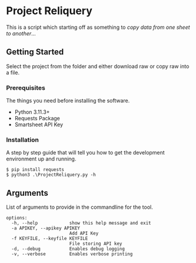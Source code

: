 # Project Reliquery

This is a script which starting off as something to *copy data from one sheet to another*...

## Getting Started

Select the project from the folder and either download raw or copy raw into a file.

### Prerequisites

The things you need before installing the software.

* Python 3.11.3+
* Requests Package
* Smartsheet API Key	

### Installation

A step by step guide that will tell you how to get the development environment up and running.

```
$ pip install requests
$ python3 .\ProjectReliquery.py -h
```

## Arguments

List of arguments to provide in the commandline for the tool.

```
options:
  -h, --help            show this help message and exit
  -a APIKEY, --apikey APIKEY
                        Add API Key
  -f KEYFILE, --keyfile KEYFILE
                        File storing API key
  -d, --debug           Enables debug logging
  -v, --verbose         Enables verbose printing
```


